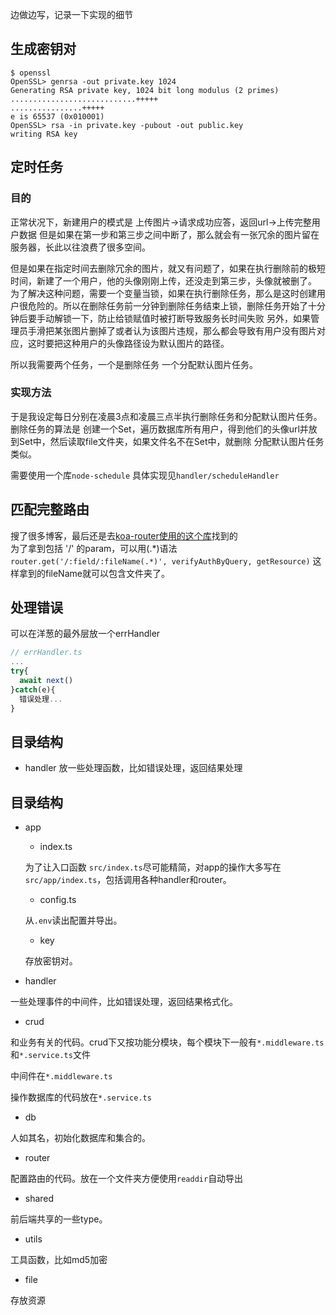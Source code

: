 边做边写，记录一下实现的细节
## 生成密钥对
```shell
$ openssl
OpenSSL> genrsa -out private.key 1024
Generating RSA private key, 1024 bit long modulus (2 primes)
............................+++++
................+++++
e is 65537 (0x010001)
OpenSSL> rsa -in private.key -pubout -out public.key
writing RSA key
```
## 定时任务
### 目的
正常状况下，新建用户的模式是 上传图片->请求成功应答，返回url->上传完整用户数据
但是如果在第一步和第三步之间中断了，那么就会有一张冗余的图片留在服务器，长此以往浪费了很多空间。

但是如果在指定时间去删除冗余的图片，就又有问题了，如果在执行删除前的极短时间，新建了一个用户，他的头像刚刚上传，还没走到第三步，头像就被删了。
为了解决这种问题，需要一个变量当锁，如果在执行删除任务，那么是这时创建用户很危险的。所以在删除任务前一分钟到删除任务结束上锁，删除任务开始了十分钟后要手动解锁一下，防止给锁赋值时被打断导致服务长时间失败
另外，如果管理员手滑把某张图片删掉了或者认为该图片违规，那么都会导致有用户没有图片对应，这时要把这种用户的头像路径设为默认图片的路径。

所以我需要两个任务，一个是删除任务 一个分配默认图片任务。
### 实现方法
于是我设定每日分别在凌晨3点和凌晨三点半执行删除任务和分配默认图片任务。
删除任务的算法是 
创建一个Set，遍历数据库所有用户，得到他们的头像url并放到Set中，然后读取file文件夹，如果文件名不在Set中，就删除
分配默认图片任务类似。

需要使用一个库```node-schedule```
具体实现见```handler/scheduleHandler```

## 匹配完整路由
搜了很多博客，最后还是去[koa-router使用的这个库](https://github.com/pillarjs/path-to-regexp)找到的<br>
为了拿到包括 '/' 的param，可以用(.*)语法
```router.get('/:field/:fileName(.*)', verifyAuthByQuery, getResource)```
这样拿到的fileName就可以包含文件夹了。

## 处理错误
可以在洋葱的最外层放一个errHandler
```typescript
// errHandler.ts
...
try{
  await next()
}catch(e){
  错误处理...
}
```

## 目录结构

- handler 放一些处理函数，比如错误处理，返回结果处理




## 目录结构

- app

	- index.ts
  
   为了让入口函数 ```src/index.ts```尽可能精简，对app的操作大多写在```src/app/index.ts```，包括调用各种handler和router。
  
	- config.ts

  从```.env```读出配置并导出。

	- key 
	
	存放密钥对。


- handler

一些处理事件的中间件，比如错误处理，返回结果格式化。

- crud

和业务有关的代码。crud下又按功能分模块，每个模块下一般有```*.middleware.ts```和```*.service.ts```文件

中间件在```*.middleware.ts```

操作数据库的代码放在```*.service.ts```

- db

人如其名，初始化数据库和集合的。

- router

配置路由的代码。放在一个文件夹方便使用```readdir```自动导出

- shared

前后端共享的一些type。

- utils

工具函数，比如md5加密

- file

存放资源

